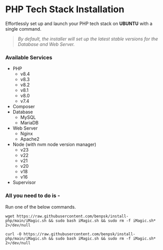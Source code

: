 # PHP Tech Stack Installation

Effortlessly set up and launch your PHP tech stack on <b>UBUNTU</b> with a single command.

> <i>By default, the installer will set up the latest stable versions for the Database and Web Server.</i>
 
### Available Services

- PHP 
  - v8.4
  - v8.3
  - v8.2
  - v8.1
  - v8.0
  - v7.4
- Composer
- Database 
  - MySQL 
  - MariaDB
- Web Server 
  - Nginx 
  - Apache2
- Node (with nvm node version manager)
  - v23
  - v22
  - v21
  - v20
  - v18
  - v16
- Supervisor

### All you need to do is - 

Run one of the below commands.
```shell
wget https://raw.githubusercontent.com/benpsk/install-php/main/iMagic.sh && sudo bash iMagic.sh && sudo rm -f iMagic.sh* 2>/dev/null

```

```shell
curl -O https://raw.githubusercontent.com/benpsk/install-php/main/iMagic.sh && sudo bash iMagic.sh && sudo rm -f iMagic.sh* 2>/dev/null
```
